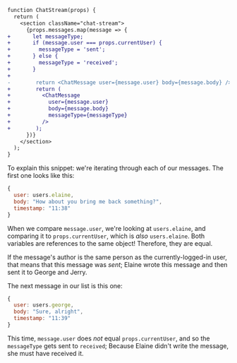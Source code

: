 ```diff
function ChatStream(props) {
  return (
    <section className="chat-stream">
      {props.messages.map(message => {
+       let messageType;
+       if (message.user === props.currentUser) {
+         messageType = 'sent';
+       } else {
+         messageType = 'received';
+       }
+
-        return <ChatMessage user={message.user} body={message.body} />;
+        return (
+          <ChatMessage
+            user={message.user}
+            body={message.body}
+            messageType={messageType}
+          />
+        );
      })}
    </section>
  );
}
```

To explain this snippet: we're iterating through each of our messages. The first one looks like this:

```js
{
  user: users.elaine,
  body: "How about you bring me back something?",
  timestamp: "11:38"
}
```

When we compare `message.user`, we're looking at `users.elaine`, and comparing it to `props.currentUser`, which is _also_ `users.elaine`. Both variables are references to the same object! Therefore, they are equal.

If the message's author is the same person as the currently-logged-in user, that means that this message was _sent_; Elaine wrote this message and then sent it to George and Jerry.

The next message in our list is this one:

```js
{
  user: users.george,
  body: "Sure, alright",
  timestamp: "11:39"
}
```

This time, `message.user` does _not_ equal `props.currentUser`, and so the `messageType` gets sent to `received`; Because Elaine didn't write the message, she must have received it.
